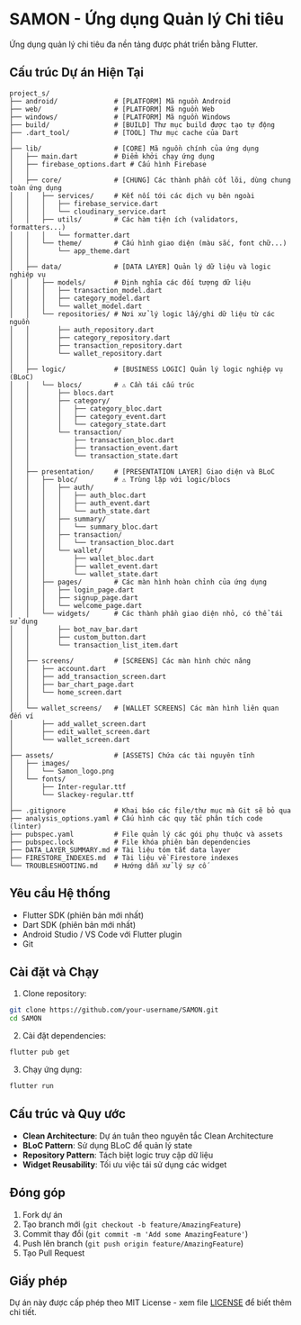 # SAMON - Ứng dụng Quản lý Chi tiêu

Ứng dụng quản lý chi tiêu đa nền tảng được phát triển bằng Flutter.

## Cấu trúc Dự án Hiện Tại

```
project_s/
├── android/              # [PLATFORM] Mã nguồn Android
├── web/                  # [PLATFORM] Mã nguồn Web
├── windows/              # [PLATFORM] Mã nguồn Windows
├── build/                # [BUILD] Thư mục build được tạo tự động
├── .dart_tool/           # [TOOL] Thư mục cache của Dart
│
├── lib/                  # [CORE] Mã nguồn chính của ứng dụng
│   ├── main.dart         # Điểm khởi chạy ứng dụng
│   ├── firebase_options.dart # Cấu hình Firebase
│   │
│   ├── core/             # [CHUNG] Các thành phần cốt lõi, dùng chung toàn ứng dụng
│   │   ├── services/     # Kết nối tới các dịch vụ bên ngoài
│   │   │   ├── firebase_service.dart
│   │   │   └── cloudinary_service.dart
│   │   ├── utils/        # Các hàm tiện ích (validators, formatters...)
│   │   │   └── formatter.dart
│   │   └── theme/        # Cấu hình giao diện (màu sắc, font chữ...)
│   │       └── app_theme.dart
│   │
│   ├── data/             # [DATA LAYER] Quản lý dữ liệu và logic nghiệp vụ
│   │   ├── models/       # Định nghĩa các đối tượng dữ liệu
│   │   │   ├── transaction_model.dart
│   │   │   ├── category_model.dart
│   │   │   └── wallet_model.dart
│   │   └── repositories/ # Nơi xử lý logic lấy/ghi dữ liệu từ các nguồn
│   │       ├── auth_repository.dart
│   │       ├── category_repository.dart
│   │       ├── transaction_repository.dart
│   │       └── wallet_repository.dart
│   │
│   ├── logic/            # [BUSINESS LOGIC] Quản lý logic nghiệp vụ (BLoC)
│   │   └── blocs/        # ⚠️ Cần tái cấu trúc
│   │       ├── blocs.dart
│   │       ├── category/
│   │       │   ├── category_bloc.dart
│   │       │   ├── category_event.dart
│   │       │   └── category_state.dart
│   │       └── transaction/
│   │           ├── transaction_bloc.dart
│   │           ├── transaction_event.dart
│   │           └── transaction_state.dart
│   │
│   ├── presentation/     # [PRESENTATION LAYER] Giao diện và BLoC
│   │   ├── bloc/         # ⚠️ Trùng lặp với logic/blocs
│   │   │   ├── auth/
│   │   │   │   ├── auth_bloc.dart
│   │   │   │   ├── auth_event.dart
│   │   │   │   └── auth_state.dart
│   │   │   ├── summary/
│   │   │   │   └── summary_bloc.dart
│   │   │   ├── transaction/
│   │   │   │   └── transaction_bloc.dart
│   │   │   └── wallet/
│   │   │       ├── wallet_bloc.dart
│   │   │       ├── wallet_event.dart
│   │   │       └── wallet_state.dart
│   │   ├── pages/        # Các màn hình hoàn chỉnh của ứng dụng
│   │   │   ├── login_page.dart
│   │   │   ├── signup_page.dart
│   │   │   └── welcome_page.dart
│   │   └── widgets/      # Các thành phần giao diện nhỏ, có thể tái sử dụng
│   │       ├── bot_nav_bar.dart
│   │       ├── custom_button.dart
│   │       └── transaction_list_item.dart
│   │
│   ├── screens/          # [SCREENS] Các màn hình chức năng
│   │   ├── account.dart
│   │   ├── add_transaction_screen.dart
│   │   ├── bar_chart_page.dart
│   │   └── home_screen.dart
│   │
│   └── wallet_screens/   # [WALLET SCREENS] Các màn hình liên quan đến ví
│       ├── add_wallet_screen.dart
│       ├── edit_wallet_screen.dart
│       └── wallet_screen.dart
│
├── assets/               # [ASSETS] Chứa các tài nguyên tĩnh
│   ├── images/
│   │   └── Samon_logo.png
│   └── fonts/
│       ├── Inter-regular.ttf
│       └── Slackey-regular.ttf
│
├── .gitignore            # Khai báo các file/thư mục mà Git sẽ bỏ qua
├── analysis_options.yaml # Cấu hình các quy tắc phân tích code (linter)
├── pubspec.yaml          # File quản lý các gói phụ thuộc và assets
├── pubspec.lock          # File khóa phiên bản dependencies
├── DATA_LAYER_SUMMARY.md # Tài liệu tóm tắt data layer
├── FIRESTORE_INDEXES.md  # Tài liệu về Firestore indexes
└── TROUBLESHOOTING.md    # Hướng dẫn xử lý sự cố
```



## Yêu cầu Hệ thống

- Flutter SDK (phiên bản mới nhất)
- Dart SDK (phiên bản mới nhất)
- Android Studio / VS Code với Flutter plugin
- Git

## Cài đặt và Chạy

1. Clone repository:
```bash
git clone https://github.com/your-username/SAMON.git
cd SAMON
```

2. Cài đặt dependencies:
```bash
flutter pub get
```

3. Chạy ứng dụng:
```bash
flutter run
```

## Cấu trúc và Quy ước

- **Clean Architecture**: Dự án tuân theo nguyên tắc Clean Architecture
- **BLoC Pattern**: Sử dụng BLoC để quản lý state
- **Repository Pattern**: Tách biệt logic truy cập dữ liệu
- **Widget Reusability**: Tối ưu việc tái sử dụng các widget

## Đóng góp

1. Fork dự án
2. Tạo branch mới (`git checkout -b feature/AmazingFeature`)
3. Commit thay đổi (`git commit -m 'Add some AmazingFeature'`)
4. Push lên branch (`git push origin feature/AmazingFeature`)
5. Tạo Pull Request

## Giấy phép

Dự án này được cấp phép theo MIT License - xem file [LICENSE](LICENSE) để biết thêm chi tiết.
